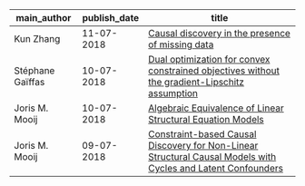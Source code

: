 main_author|publish_date|title
---|---|---
Kun Zhang|11-07-2018|[Causal discovery in the presence of missing data](http://arxiv.org/abs/1807.04010v1)
Stéphane Gaïffas|10-07-2018|[Dual optimization for convex constrained objectives without the   gradient-Lipschitz assumption](http://arxiv.org/abs/1807.03545v1)
Joris M. Mooij|10-07-2018|[Algebraic Equivalence of Linear Structural Equation Models](http://arxiv.org/abs/1807.03527v1)
Joris M. Mooij|09-07-2018|[Constraint-based Causal Discovery for Non-Linear Structural Causal   Models with Cycles and Latent Confounders](http://arxiv.org/abs/1807.03024v1)
